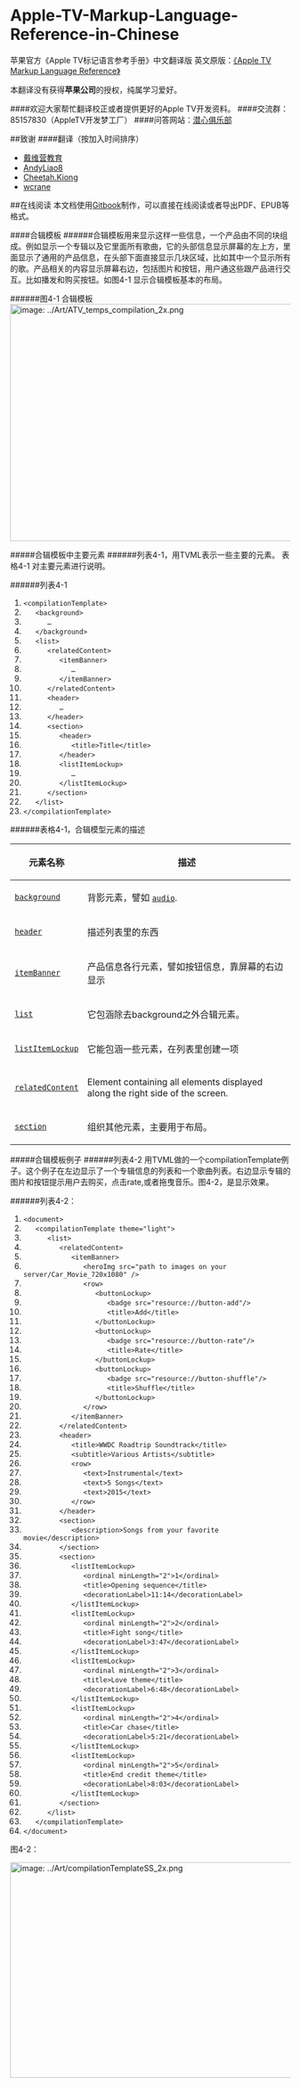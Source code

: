 # Apple-TV-Markup-Language-Reference-in-Chinese
苹果官方《Apple TV标记语言参考手册》中文翻译版
英文原版：[《Apple TV Markup Language Reference》](https://developer.apple.com/library/prerelease/tvos/documentation/LanguagesUtilities/Conceptual/ATV_Template_Guide/index.html#//apple_ref/doc/uid/TP40015064)

本翻译没有获得**苹果公司**的授权，纯属学习爱好。

####欢迎大家帮忙翻译校正或者提供更好的Apple TV开发资料。
####交流群：85157830（AppleTV开发梦工厂）
####问答网站：[潜心俱乐部](http://divein.club)

##致谢
####翻译（按加入时间排序）
- [戴维营教育](http://v.diveinedu.com)
- [AndyLiao8](https://github.com/AndyLiao8)
- [Cheetah.Kiong](https://github.com/wuqiong)
- [wcrane](https://github.com/wcrane)

##在线阅读
本文档使用[Gitbook](http://diveinedu.gitbooks.io/apple-tv-markup-language-reference-in-chinese/)制作，可以直接在线阅读或者导出PDF、EPUB等格式。

####合辑模板
######合辑模板用来显示这样一些信息，一个产品由不同的块组成。例如显示一个专辑以及它里面所有歌曲，它的头部信息显示屏幕的左上方，里面显示了通用的产品信息，在头部下面直接显示几块区域，比如其中一个显示所有的歌。产品相关的内容显示屏幕右边，包括图片和按钮，用户通这些跟产品进行交互。比如播发和购买按钮。如图4-1 显示合辑模板基本的布局。

######图4-1 合辑模板
<img src="https://developer.apple.com/library/prerelease/tvos/documentation/LanguagesUtilities/Conceptual/ATV_Template_Guide/Art/ATV_temps_compilation_2x.png" alt="image: ../Art/ATV_temps_compilation_2x.png" width="678" height="426">

#####合辑模板中主要元素
######列表4-1，用TVML表示一些主要的元素。 表格4-1 对主要元素进行说明。

######列表4-1 
<ol class="code-lines">
            <li><code class="code-voice">&lt;compilationTemplate&gt;</code></li>
            <li><code class="code-voice">   &lt;background&gt;</code></li>
            <li><code class="code-voice">      …</code></li>
            <li><code class="code-voice">   &lt;/background&gt;</code></li>
            <li><code class="code-voice">   &lt;list&gt;</code></li>
            <li><code class="code-voice">      &lt;relatedContent&gt;</code></li>
            <li><code class="code-voice">         &lt;itemBanner&gt;</code></li>
            <li><code class="code-voice">            …</code></li>
            <li><code class="code-voice">         &lt;/itemBanner&gt;</code></li>
            <li><code class="code-voice">      &lt;/relatedContent&gt;</code></li>
            <li><code class="code-voice">      &lt;header&gt;</code></li>
            <li><code class="code-voice">         …</code></li>
            <li><code class="code-voice">      &lt;/header&gt;</code></li>
            <li><code class="code-voice">      &lt;section&gt;</code></li>
            <li><code class="code-voice">         &lt;header&gt;</code></li>
            <li><code class="code-voice">            &lt;title&gt;Title&lt;/title&gt;</code></li>
            <li><code class="code-voice">         &lt;/header&gt;</code></li>
            <li><code class="code-voice">         &lt;listItemLockup&gt;</code></li>
            <li><code class="code-voice">            …</code></li>
            <li><code class="code-voice">         &lt;/listItemLockup&gt;</code></li>
            <li><code class="code-voice">      &lt;/section&gt;</code></li>
            <li><code class="code-voice">   &lt;/list&gt;</code></li>
            <li><code class="code-voice">&lt;/compilationTemplate&gt;</code></li>
        </ol>
        
######表格4-1，合辑模型元素的描述

<table class="graybox" border="0" cellspacing="0" cellpadding="5">
    <thead>
        <tr>
            <th scope="col" class="TableHeading_TableRow_TableCell"><p class="para">
  元素名称
</p></th>
            <th scope="col" class="TableHeading_TableRow_TableCell"><p class="para">
  描述
</p></th>
        </tr>
    </thead>
    <tbody>
        <tr>
            <td scope="row"><p class="para">
  <code class="code-voice"><a href="CompoundBackgroundElements.html#//apple_ref/doc/uid/TP40015064-CH24-SW5" data-renderer-version="1" onclick="s_objectID=&quot;https://developer.apple.com/library/prerelease/tvos/documentation/LanguagesUtilities/Conceptual/A_39&quot;;return this.s_oc?this.s_oc(e):true">background</a></code>
</p></td>
            <td><p class="para">
  背影元素，譬如 <code class="code-voice"><a href="CompoundBackgroundElements.html#//apple_ref/doc/uid/TP40015064-CH24-SW4" data-renderer-version="1" onclick="s_objectID=&quot;https://developer.apple.com/library/prerelease/tvos/documentation/LanguagesUtilities/Conceptual/A_40&quot;;return this.s_oc?this.s_oc(e):true">audio</a></code>.
</p></td>
        </tr>
        <tr>
            <td scope="row"><p class="para">
  <code class="code-voice"><a href="CompoundBannerHeaderElements.html#//apple_ref/doc/uid/TP40015064-CH23-SW11" data-renderer-version="1" onclick="s_objectID=&quot;https://developer.apple.com/library/prerelease/tvos/documentation/LanguagesUtilities/Conceptual/A_41&quot;;return this.s_oc?this.s_oc(e):true">header</a></code>
</p></td>
            <td><p class="para">
            描述列表里的东西
</p></td>
        </tr>
        <tr>
            <td scope="row"><p class="para">
  <code class="code-voice"><a href="CompoundBannerHeaderElements.html#//apple_ref/doc/uid/TP40015064-CH23-SW2" data-renderer-version="1" onclick="s_objectID=&quot;https://developer.apple.com/library/prerelease/tvos/documentation/LanguagesUtilities/Conceptual/A_42&quot;;return this.s_oc?this.s_oc(e):true">itemBanner</a></code>
</p></td>
            <td><p class="para">
            产品信息各行元素，譬如按钮信息，靠屏幕的右边显示
</p></td>
        </tr>
        <tr>
            <td scope="row"><p class="para">
  <code class="code-voice"><a href="CoumpoundDisplayElements.html#//apple_ref/doc/uid/TP40015064-CH18-SW24" data-renderer-version="1" onclick="s_objectID=&quot;https://developer.apple.com/library/prerelease/tvos/documentation/LanguagesUtilities/Conceptual/A_43&quot;;return this.s_oc?this.s_oc(e):true">list</a></code>
</p></td>
            <td><p class="para">
            它包涵除去background之外合辑元素。
</p></td>
        </tr>
        <tr>
            <td scope="row"><p class="para">
  <code class="code-voice"><a href="LockupElements.html#//apple_ref/doc/uid/TP40015064-CH10-SW5" data-renderer-version="1" onclick="s_objectID=&quot;https://developer.apple.com/library/prerelease/tvos/documentation/LanguagesUtilities/Conceptual/A_44&quot;;return this.s_oc?this.s_oc(e):true">listItemLockup</a></code>
</p></td>
            <td><p class="para">
            它能包涵一些元素，在列表里创建一项
</p></td>
        </tr>
        <tr>
            <td scope="row"><p class="para">
  <code class="code-voice"><a href="CompoundInformationElements.html#//apple_ref/doc/uid/TP40015064-CH22-SW11" data-renderer-version="1" onclick="s_objectID=&quot;https://developer.apple.com/library/prerelease/tvos/documentation/LanguagesUtilities/Conceptual/A_45&quot;;return this.s_oc?this.s_oc(e):true">relatedContent</a></code>
</p></td>
            <td><p class="para">
  Element containing all elements displayed along the right side of the screen.
</p></td>
        </tr>
        <tr>
            <td scope="row"><p class="para">
  <code class="code-voice"><a href="CoumpoundDisplayElements.html#//apple_ref/doc/uid/TP40015064-CH18-SW26" data-renderer-version="1" onclick="s_objectID=&quot;https://developer.apple.com/library/prerelease/tvos/documentation/LanguagesUtilities/Conceptual/A_46&quot;;return this.s_oc?this.s_oc(e):true">section</a></code>
</p></td>
            <td><p class="para">
            组织其他元素，主要用于布局。
</p></td>
        </tr>
    </tbody>
  </table>

#####合辑模板例子
######列表4-2 用TVML做的一个compilationTemplate例子。这个例子在左边显示了一个专辑信息的列表和一个歌曲列表。右边显示专辑的图片和按钮提示用户去购买，点击rate,或者拖曳音乐。图4-2，是显示效果。

######列表4-2：

<ol class="code-lines">
            <li><code class="code-voice">&lt;document&gt;</code></li>
            <li><code class="code-voice">   &lt;compilationTemplate theme="light"&gt;</code></li>
            <li><code class="code-voice">      &lt;list&gt;</code></li>
            <li><code class="code-voice">         &lt;relatedContent&gt;</code></li>
            <li><code class="code-voice">            &lt;itemBanner&gt;</code></li>
            <li><code class="code-voice">               &lt;heroImg src="path to images on your server/Car_Movie_720x1080" /&gt;</code></li>
            <li><code class="code-voice">               &lt;row&gt;</code></li>
            <li><code class="code-voice">                  &lt;buttonLockup&gt;</code></li>
            <li><code class="code-voice">                     &lt;badge src="resource://button-add"/&gt;</code></li>
            <li><code class="code-voice">                     &lt;title&gt;Add&lt;/title&gt;</code></li>
            <li><code class="code-voice">                  &lt;/buttonLockup&gt;</code></li>
            <li><code class="code-voice">                  &lt;buttonLockup&gt;</code></li>
            <li><code class="code-voice">                     &lt;badge src="resource://button-rate"/&gt;</code></li>
            <li><code class="code-voice">                     &lt;title&gt;Rate&lt;/title&gt;</code></li>
            <li><code class="code-voice">                  &lt;/buttonLockup&gt;</code></li>
            <li><code class="code-voice">                  &lt;buttonLockup&gt;</code></li>
            <li><code class="code-voice">                     &lt;badge src="resource://button-shuffle"/&gt;</code></li>
            <li><code class="code-voice">                     &lt;title&gt;Shuffle&lt;/title&gt;</code></li>
            <li><code class="code-voice">                  &lt;/buttonLockup&gt;</code></li>
            <li><code class="code-voice">               &lt;/row&gt;</code></li>
            <li><code class="code-voice">            &lt;/itemBanner&gt;</code></li>
            <li><code class="code-voice">         &lt;/relatedContent&gt;</code></li>
            <li><code class="code-voice">         &lt;header&gt;</code></li>
            <li><code class="code-voice">            &lt;title&gt;WWDC Roadtrip Soundtrack&lt;/title&gt;</code></li>
            <li><code class="code-voice">            &lt;subtitle&gt;Various Artists&lt;/subtitle&gt;</code></li>
            <li><code class="code-voice">            &lt;row&gt;</code></li>
            <li><code class="code-voice">               &lt;text&gt;Instrumental&lt;/text&gt;</code></li>
            <li><code class="code-voice">               &lt;text&gt;5 Songs&lt;/text&gt;</code></li>
            <li><code class="code-voice">               &lt;text&gt;2015&lt;/text&gt;</code></li>
            <li><code class="code-voice">            &lt;/row&gt;</code></li>
            <li><code class="code-voice">         &lt;/header&gt;</code></li>
            <li><code class="code-voice">         &lt;section&gt;</code></li>
            <li><code class="code-voice">            &lt;description&gt;Songs from your favorite movie&lt;/description&gt;</code></li>
            <li><code class="code-voice">         &lt;/section&gt;</code></li>
            <li><code class="code-voice">         &lt;section&gt;</code></li>
            <li><code class="code-voice">            &lt;listItemLockup&gt;</code></li>
            <li><code class="code-voice">               &lt;ordinal minLength="2"&gt;1&lt;/ordinal&gt;</code></li>
            <li><code class="code-voice">               &lt;title&gt;Opening sequence&lt;/title&gt;</code></li>
            <li><code class="code-voice">               &lt;decorationLabel&gt;11:14&lt;/decorationLabel&gt;</code></li>
            <li><code class="code-voice">            &lt;/listItemLockup&gt;</code></li>
            <li><code class="code-voice">            &lt;listItemLockup&gt;</code></li>
            <li><code class="code-voice">               &lt;ordinal minLength="2"&gt;2&lt;/ordinal&gt;</code></li>
            <li><code class="code-voice">               &lt;title&gt;Fight song&lt;/title&gt;</code></li>
            <li><code class="code-voice">               &lt;decorationLabel&gt;3:47&lt;/decorationLabel&gt;</code></li>
            <li><code class="code-voice">            &lt;/listItemLockup&gt;</code></li>
            <li><code class="code-voice">            &lt;listItemLockup&gt;</code></li>
            <li><code class="code-voice">               &lt;ordinal minLength="2"&gt;3&lt;/ordinal&gt;</code></li>
            <li><code class="code-voice">               &lt;title&gt;Love theme&lt;/title&gt;</code></li>
            <li><code class="code-voice">               &lt;decorationLabel&gt;6:48&lt;/decorationLabel&gt;</code></li>
            <li><code class="code-voice">            &lt;/listItemLockup&gt;</code></li>
            <li><code class="code-voice">            &lt;listItemLockup&gt;</code></li>
            <li><code class="code-voice">               &lt;ordinal minLength="2"&gt;4&lt;/ordinal&gt;</code></li>
            <li><code class="code-voice">               &lt;title&gt;Car chase&lt;/title&gt;</code></li>
            <li><code class="code-voice">               &lt;decorationLabel&gt;5:21&lt;/decorationLabel&gt;</code></li>
            <li><code class="code-voice">            &lt;/listItemLockup&gt;</code></li>
            <li><code class="code-voice">            &lt;listItemLockup&gt;</code></li>
            <li><code class="code-voice">               &lt;ordinal minLength="2"&gt;5&lt;/ordinal&gt;</code></li>
            <li><code class="code-voice">               &lt;title&gt;End credit theme&lt;/title&gt;</code></li>
            <li><code class="code-voice">               &lt;decorationLabel&gt;8:03&lt;/decorationLabel&gt;</code></li>
            <li><code class="code-voice">            &lt;/listItemLockup&gt;</code></li>
            <li><code class="code-voice">         &lt;/section&gt;</code></li>
            <li><code class="code-voice">      &lt;/list&gt;</code></li>
            <li><code class="code-voice">   &lt;/compilationTemplate&gt;</code></li>
            <li><code class="code-voice">&lt;/document&gt;</code></li>
        </ol>
        
        
图4-2：

<img src="https://developer.apple.com/library/prerelease/tvos/documentation/LanguagesUtilities/Conceptual/ATV_Template_Guide/Art/compilationTemplateSS_2x.png" alt="image: ../Art/compilationTemplateSS_2x.png" width="680" height="387">


